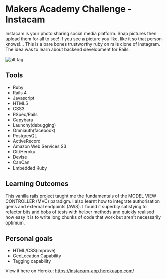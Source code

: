 # Makers Academy Challenge - Instacam

Instacam is your photo sharing social media platform. Snap pictures then upload them for all to see! If you see a picture you like, like it so that person knows!... This is a bare bones trustworthy ruby on rails clone of Instagram. The idea was to learn about backend development for Rails.


![alt tag](https://raw.github.com/schlap/Instacam/master/public/screen-shot.png)


## Tools

- Ruby
- Rails 4
- Javascript
- HTML5
- CSS3
- RSpec/Rails
- Capybara
- Launchy(debugging)
- Omniauth(facebook)
- PostgresQL
- ActiveRecord
- Amazon Web Services S3
- Git/Heroku
- Devise
- CanCan
- Embedded Ruby

## Learning Outcomes

This vanilla rails project taught me the fundamentals of the MODEL VIEW CONTROLLER (MVC) paradigm. I also learnt how to integrate authorisation gems and external endpoints (AWS). I found it superbly satisfying to refactor bits and bobs of tests with helper methods and quickly realised how easy it is to write long chunks of code that work but aren't necessarily optimum.


## Personal goals

- HTML/CSS(improve)
- GeoLocation Capability
- Tagging capability

View it here on Heroku: https://instacam-app.herokuapp.com/
